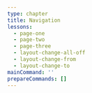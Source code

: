 ```yaml
---
type: chapter
title: Navigation
lessons:
  - page-one
  - page-two
  - page-three
  - layout-change-all-off
  - layout-change-from
  - layout-change-to
mainCommand: ''
prepareCommands: []
---
```

